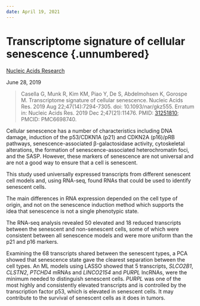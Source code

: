```yaml
---
date: April 19, 2021
---
```


# Transcriptome signature of cellular senescence {.unnumbered}

[Nucleic Acids Research](https://doi.org/10.1093/nar/gkz555)

June 28, 2019

> Casella G, Munk R, Kim KM, Piao Y, De S, Abdelmohsen K, Gorospe M.
> Transcriptome signature of cellular senescence. Nucleic Acids Res. 2019 Aug
> 22;47(14):7294-7305. doi: 10.1093/nar/gkz555. Erratum in: Nucleic Acids Res.
> 2019 Dec 2;47(21):11476. PMID:
> [31251810](https://pubmed.ncbi.nlm.nih.gov/31251810); PMCID: PMC6698740.

Cellular senescence has a number of characteristics including DNA damage,
induction of the p53/CDKN1A (p21) and CDKN2A (p16)/pRB pathways,
senescence-associated β-galactosidase activity, cytoskeletal alterations, the
formation of senescence-associated heterochromatin foci, and the SASP. However,
these markers of senescence are not universal and are not a good way to ensure
that a cell is senescent.

This study used universally expressed transcripts from different senescent cell
models and, using RNA-seq, found RNAs that could be used to identify senescent
cells.

The main differences in RNA expression depended on the cell type of origin, and
not on the senescence induction method which supports the idea that senescence
is not a single phenotypic state.

The RNA-seq analysis revealed 50 elevated and 18 reduced transcripts between the
senescent and non-senescent cells, some of which were consistent between all
senescence models and were more uniform than the p21 and p16 markers.

Examining the 68 transcripts shared between the senescent types, a PCA showed
that senescence state gave the clearest separation between the cell types. An ML
models using LASSO showed that 5 transcripts, *SLCO2B1*, *CLSTN2*, *PTCHD4*
mRNAs and *LINCO2154* and *PURPL* lncRNAs, were the minimum needed to
distinguish senescent cells. *PURPL* was one of the most highly and consistently
elevated transcripts and is controlled by the transcription factor p53, which is
elevated in senescent cells. It may contribute to the survival of senescent
cells as it does in tumors.
